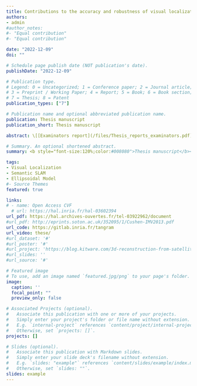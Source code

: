 ```yaml
---
title: Contributions to the accuracy and robustness of visual localization in a world of objects
authors:
- admin
#author_notes:
#- "Equal contribution"
#- "Equal contribution"

date: "2022-12-09"
doi: ""

# Schedule page publish date (NOT publication's date).
publishDate: "2022-12-09"

# Publication type.
# Legend: 0 = Uncategorized; 1 = Conference paper; 2 = Journal article;
# 3 = Preprint / Working Paper; 4 = Report; 5 = Book; 6 = Book section;
# 7 = Thesis; 8 = Patent
publication_types: ["7"]

# Publication name and optional abbreviated publication name.
publication: Thesis manuscript
publication_short: Thesis manuscript

abstract: \[[Examinators report](/files/Thesis_reports_examinators.pdf)\] Visual localization is a well-known problem in computer vision, which has many applications, for example, in robotics for autonomous navigation (robots, drones, vehicles) or in augmented reality. It consists in estimating the position and orientation of the camera in a scene. Classical approaches are generally based on the geometric structure of the scene and seek to match 2D keypoints, detected in the images, with 3D points of the scene. This matching is however a complex problem in practice, especially because it relies on local information, extracted in the neighborhood of the keypoints. Depending on the size of the scene, these methods can be very computationally expensive. They are also sensitive to large changes in viewpoints, to degraded visual conditions and fail in weakly textured areas. In this thesis, we are interested in using objects as semantic landmarks for visual positioning. Thanks to recent advances, especially with deep learning, it is possible to detect objects very robustly in images, from almost any viewpoint. We have adopted a lightweight modeling of objects as ellipsoids and want to leverage this to improve the robustness of visual localization. As a first step, we sought to improve the detection of objects by ellipsoids, which was one of the main sources of inaccuracy in the pose computation. Thus, we replaced the ellipses inscribed in the detection boxes aligned with the image axes by oriented ellipses consistent with the projection of the ellipsoidal models of the objects. Our experiments have shown that our approach significantly improves the accuracy of existing object-based methods and outperforms the robustness of point-based methods. Secondly, we proposed a refinement step of the camera pose by minimizing a reprojection error, which allows us to take into account all the detected objects in the image. Unlike a distance between points, establishing a cost between ellipses is not trivial. We analyzed different metrics and proposed a new formulation based on level sets. Our experiments highlighted its good convergence properties and a better handling of partially visible objects in the image. We have also shown that this refinement step allows us to considerably improve the analytical solution of the object-based pose calculation. Finally, we integrated this concept of object into SLAM and developed a system capable of mapping objects on the fly. The interest is twofold, with the possibility to use them as relocalization landmarks and with the introduction of semantic information in the map, offering a better scene understanding. Our system makes objects and points collaborate and benefits from their respective advantages, robustness and accuracy. We have shown, in our experiments, that this allows us to significantly extend the relocalization capability of our system.

# Summary. An optional shortened abstract.
summary: <b style="font-size:120%;color:#008080">Thesis manuscript</b></br> [Examinators report](/files/Thesis_reports_examinators.pdf)

tags:
- Visual Localization
- Semantic SLAM
- Ellipsoidal Model
#- Source Themes
featured: true

links:
# - name: Open Access CVF
  # url: https://hal.inria.fr/hal-03602394
url_pdf: https://hal.archives-ouvertes.fr/tel-03922962/document
#url_pdf: http://eprints.soton.ac.uk/352095/1/Cushen-IMV2013.pdf
url_code: https://gitlab.inria.fr/tangram
url_video: these/
#url_dataset: '#'
#url_poster: '#'
#url_project: 'https://blog.kitware.com/3d-reconstruction-from-satellite-images/'
#url_slides: ''
#url_source: '#'

# Featured image
# To use, add an image named `featured.jpg/png` to your page's folder. 
image:
  caption: ''
  focal_point: ""
  preview_only: false

# Associated Projects (optional).
#   Associate this publication with one or more of your projects.
#   Simply enter your project's folder or file name without extension.
#   E.g. `internal-project` references `content/project/internal-project/index.md`.
#   Otherwise, set `projects: []`.
projects: []

# Slides (optional).
#   Associate this publication with Markdown slides.
#   Simply enter your slide deck's filename without extension.
#   E.g. `slides: "example"` references `content/slides/example/index.md`.
#   Otherwise, set `slides: ""`.
slides: example
---
```


